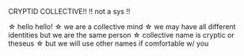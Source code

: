 CRYPTID COLLECTIVE!!
!! not a sys !!

☆ hello hello! 
☆ we are a collective mind
☆ we may have all different identities but we are the same person
☆ collective name is cryptic or theseus
☆ but we will use other names if comfortable w/ you

<!---
cryptictheseus/cryptictheseus is a ✨ special ✨ repository because its `README.md` (this file) appears on your GitHub profile.
You can click the Preview link to take a look at your changes.
--->
